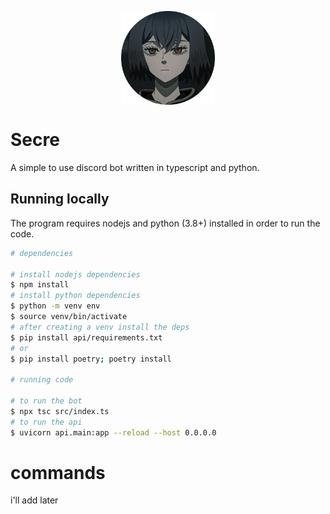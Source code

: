 <p align="center">
<img src="./assets/icon.png" height=150 width=150 align="center">
<h1>Secre </h1>
A simple to use discord bot written in typescript and python.
</p>

## Running locally
The program requires nodejs and python (3.8+) installed in order to run the code.
```sh
# dependencies

# install nodejs dependencies
$ npm install 
# install python dependencies
$ python -m venv env
$ source venv/bin/activate
# after creating a venv install the deps
$ pip install api/requirements.txt
# or
$ pip install poetry; poetry install

# running code

# to run the bot
$ npx tsc src/index.ts
# to run the api
$ uvicorn api.main:app --reload --host 0.0.0.0

```
# commands
i'll add later




